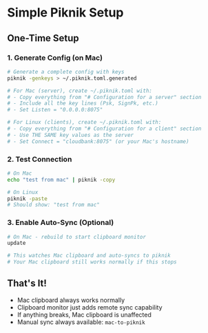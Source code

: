 # Simple Piknik Setup

## One-Time Setup

### 1. Generate Config (on Mac)
```bash
# Generate a complete config with keys
piknik -genkeys > ~/.piknik.toml.generated

# For Mac (server), create ~/.piknik.toml with:
# - Copy everything from "# Configuration for a server" section
# - Include all the key lines (Psk, SignPk, etc.)
# - Set Listen = "0.0.0.0:8075"

# For Linux (clients), create ~/.piknik.toml with:
# - Copy everything from "# Configuration for a client" section  
# - Use THE SAME key values as the server
# - Set Connect = "cloudbank:8075" (or your Mac's hostname)
```

### 2. Test Connection
```bash
# On Mac
echo "test from mac" | piknik -copy

# On Linux  
piknik -paste
# Should show: "test from mac"
```

### 3. Enable Auto-Sync (Optional)
```bash
# On Mac - rebuild to start clipboard monitor
update

# This watches Mac clipboard and auto-syncs to piknik
# Your Mac clipboard still works normally if this stops
```

## That's It!

- Mac clipboard always works normally
- Clipboard monitor just adds remote sync capability
- If anything breaks, Mac clipboard is unaffected
- Manual sync always available: `mac-to-piknik`